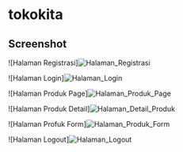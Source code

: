 
# tokokita

## Screenshot
![Halaman Registrasi]![Halaman_Registrasi](https://github.com/user-attachments/assets/903ed1ce-ac64-4d89-a00b-15b1916714be)

![Halaman Login]![Halaman_Login](https://github.com/user-attachments/assets/e6196df7-5c80-4f53-920a-ac7a7e2d80d6)

![Halaman Produk Page]![Halaman_Produk_Page](https://github.com/user-attachments/assets/eab6ecd0-3e5d-402b-ba77-6ec475bbe754)

![Halaman Produk Detail]![Halaman_Detail_Produk](https://github.com/user-attachments/assets/e2777d21-0963-4985-8576-95e92285f249)

![Halaman Profuk Form]![Halaman_Produk_Form](https://github.com/user-attachments/assets/5573cc21-6353-476f-98e6-9abede85be45)

![Halaman Logout]![Halaman_Logout](https://github.com/user-attachments/assets/4cf0a69a-7dd4-4388-83f3-5c2e6fcf3d83)

